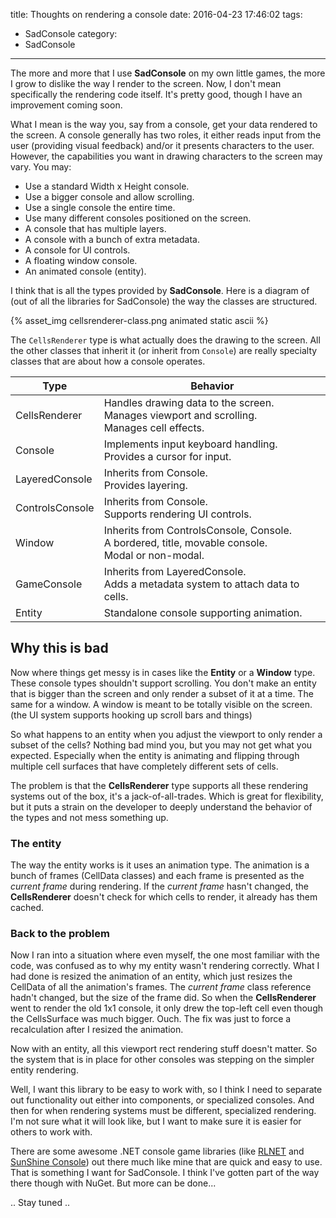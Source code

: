 title: Thoughts on rendering a console
date: 2016-04-23 17:46:02
tags:
- SadConsole
category:
- SadConsole
---

The more and more that I use **SadConsole** on my own little games, the more I grow to dislike the way I render to the screen. Now, I don't mean specifically the rendering code itself. It's pretty good, though I have an improvement coming soon.

What I mean is the way you, say from a console, get your data rendered to the screen. A console generally has two roles, it either reads input from the user (providing visual feedback) and/or it presents characters to the user. However, the capabilities you want in drawing characters to the screen may vary. You may:

- Use a standard Width x Height console.
- Use a bigger console and allow scrolling.
- Use a single console the entire time.
- Use many different consoles positioned on the screen.
- A console that has multiple layers.
- A console with a bunch of extra metadata.
- A console for UI controls.
- A floating window console.
- An animated console (entity).

I think that is all the types provided by **SadConsole**. Here is a diagram of (out of all the libraries for SadConsole) the way the classes are structured.

{% asset_img cellsrenderer-class.png animated static ascii %}

<!-- more -->

The `CellsRenderer` type is what actually does the drawing to the screen. All the other classes that inherit it (or inherit from `Console`) are really specialty classes that are about how a console operates.

| Type | Behavior |
| ---- | -------- |
| CellsRenderer | Handles drawing data to the screen.<br>Manages viewport and scrolling.<br>Manages cell effects. |
| Console | Implements input keyboard handling.<br>Provides a cursor for input.<br> |
| LayeredConsole | Inherits from Console.<br>Provides layering. |
| ControlsConsole | Inherits from Console.<br>Supports rendering UI controls. |
| Window | Inherits from ControlsConsole, Console.<br>A bordered, title, movable console.<br>Modal or non-modal. |
| GameConsole | Inherits from LayeredConsole.<br>Adds a metadata system to attach data to cells. |
| Entity | Standalone console supporting animation. |

## Why this is bad

Now where things get messy is in cases like the **Entity** or a **Window** type. These console types shouldn't support scrolling. You don't make an entity that is bigger than the screen and only render a subset of it at a time. The same for a window. A window is meant to be totally visible on the screen. (the UI system supports hooking up scroll bars and things)

So what happens to an entity when you adjust the viewport to only render a subset of the cells? Nothing bad mind you, but you may not get what you expected. Especially when the entity is animating and flipping through multiple cell surfaces that have completely different sets of cells.

The problem is that the **CellsRenderer** type supports all these rendering systems out of the box, it's a jack-of-all-trades. Which is great for flexibility, but it puts a strain on the developer to deeply understand the behavior of the types and not mess something up.

### The entity

The way the entity works is it uses an animation type. The animation is a bunch of frames (CellData classes) and each frame is presented as the *current frame* during rendering. If the *current frame* hasn't changed, the **CellsRenderer** doesn't check for which cells to render, it already has them cached.

### Back to the problem

Now I ran into a situation where even myself, the one most familiar with the code, was confused as to why my entity wasn't rendering correctly. What I had done is resized the animation of an entity, which just resizes the CellData of all the animation's frames. The *current frame* class reference hadn't changed, but the size of the frame did. So when the **CellsRenderer** went to render the old 1x1 console, it only drew the top-left cell even though the CellsSurface was much bigger. Ouch. The fix was just to force a recalculation after I resized the animation.

Now with an entity, all this viewport rect rendering stuff doesn't matter. So the system that is in place for other consoles was stepping on the simpler entity rendering.

Well, I want this library to be easy to work with, so I think I need to separate out functionality out either into components, or specialized consoles. And then for when rendering systems must be different, specialized rendering. I'm not sure what it will look like, but I want to make sure it is easier for others to work with. 

There are some awesome .NET console game libraries (like [RLNET](https://bitbucket.org/clarktravism/rlnet/) and [SunShine Console](https://github.com/derrickcreamer/SunshineConsole)) out there much like mine that are quick and easy to use. That is something I want for SadConsole. I think I've gotten part of the way there though with NuGet. But more can be done...

.. Stay tuned ..
